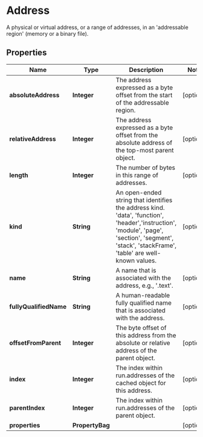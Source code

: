 

# Address

A physical or virtual address, or a range of addresses, in an 'addressable region' (memory or a binary file).

## Properties

| Name | Type | Description | Notes |
|------------ | ------------- | ------------- | -------------|
|**absoluteAddress** | **Integer** | The address expressed as a byte offset from the start of the addressable region. |  [optional] |
|**relativeAddress** | **Integer** | The address expressed as a byte offset from the absolute address of the top-most parent object. |  [optional] |
|**length** | **Integer** | The number of bytes in this range of addresses. |  [optional] |
|**kind** | **String** | An open-ended string that identifies the address kind. &#39;data&#39;, &#39;function&#39;, &#39;header&#39;,&#39;instruction&#39;, &#39;module&#39;, &#39;page&#39;, &#39;section&#39;, &#39;segment&#39;, &#39;stack&#39;, &#39;stackFrame&#39;, &#39;table&#39; are well-known values. |  [optional] |
|**name** | **String** | A name that is associated with the address, e.g., &#39;.text&#39;. |  [optional] |
|**fullyQualifiedName** | **String** | A human-readable fully qualified name that is associated with the address. |  [optional] |
|**offsetFromParent** | **Integer** | The byte offset of this address from the absolute or relative address of the parent object. |  [optional] |
|**index** | **Integer** | The index within run.addresses of the cached object for this address. |  [optional] |
|**parentIndex** | **Integer** | The index within run.addresses of the parent object. |  [optional] |
|**properties** | **PropertyBag** |  |  [optional] |



